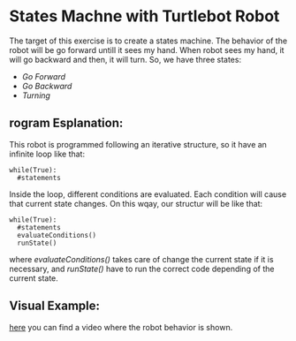 # States Machne with Turtlebot Robot
The target of this exercise is to create a states machine. The behavior of the robot will be go forward untill it sees my hand.
When robot sees my hand, it will go backward and then, it will turn. So, we have three states:

* *Go Forward*
* *Go Backward*
* *Turning*

## rogram Esplanation:
This robot is programmed following an iterative structure, so it have an infinite loop like that:
```
while(True):
  #statements
```
Inside the loop, different conditions are evaluated. Each condition will cause that current state changes. On this wqay, our structur will be like that:

```
while(True):
  #statements
  evaluateConditions()
  runState()
```

where *evaluateConditions()* takes care of change the current state if it is necessary, and *runState()* have to run the correct 
code depending of the current state.

## Visual Example:
[here](https://www.youtube.com/watch?v=osfcSLC7BQg) you can find a video where the robot behavior is shown.
